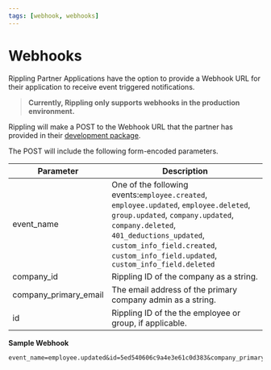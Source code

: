 ```yaml
---
tags: [webhook, webhooks]
---
```


# Webhooks

Rippling Partner Applications have the option to provide a Webhook URL for their application to receive event triggered notifications.

> **Currently, Rippling only supports webhooks in the production environment.**

Rippling will make a POST to the Webhook URL that the partner has provided in their [development package](https://rippling.stoplight.io/docs/rippling-api/docs/Submit/development-package.md).

The POST will include the following form-encoded parameters.

| Parameter             | Description                                                                                                                                                                                                                                                     |
| --------------------- | --------------------------------------------------------------------------------------------------------------------------------------------------------------------------------------------------------------------------------------------------------------- |
| event_name            | One of the following events:`employee.created`,  `employee.updated`, `employee.deleted`, `group.updated`, `company.updated`, `company.deleted`, `401_deductions_updated`, `custom_info_field.created`, `custom_info_field.updated`, `custom_info_field.deleted` |
| company_id            | Rippling ID of the company as a string.                                                                                                                                                                                                                         |
| company_primary_email | The email address of the primary company admin as a string.                                                                                                                                                                                                     |
| id                    | Rippling ID of the the employee or group, if applicable.                                                                                                                                                                                                        |

**Sample Webhook**

    event_name=employee.updated&id=5ed540606c9a4e3e61c0d383&company_primary_email=aamir%2Bprod%40rippling.com&company_id=595f75ffd2a5f80ae22ce88e
